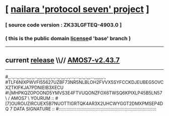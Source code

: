 
# [ [nailara 'protocol seven' project](http://nailara.network/) ]

### [ source code version : ZK33LGFTEQ-4903.0 ]

### ( this is the public domain [license](../license)d 'base' branch )
---
## current [release](https://github.com/nailara-technologies/protocol-7/releases) \\\\// [AMOS7-v2.43.7](https://github.com/nailara-technologies/protocol-7/releases/tag/AMOS7-v2.43.7)
---

#,,..,..,,.,,,..,,,.,,..,,,,.,.,,,.,.,..,,.,,,.,.,...,...,,.,,.,,,...,,,,,,,.,
#TLF6NIXPWVFI55627UZBF73NR5NLBLOH2FVVX5SYFCCKDJEUBEG5OVCXZTKIFKJA7PDNIEIB3XECU
#\\\|MHPKQZOPOOND5YMVS3E4FTVUQONZFOX6TWSQ6KPIXLP45B5LN57 \ / AMOS7 \ YOURUM ::
#\[7]OUROUZIRCUEX5B7NUOTTIGRTQK4AR3X2UHCWYGGT2DMXPMSEP4DQ 7  DATA SIGNATURE ::
#:::::::::::::::::::::::::::::::::::::::::::::::::::::::::::::::::::::::::::::
